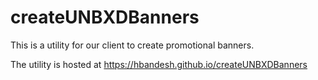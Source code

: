 # createUNBXDBanners
This is a utility for our client to create promotional banners.

The utility is hosted at https://hbandesh.github.io/createUNBXDBanners

